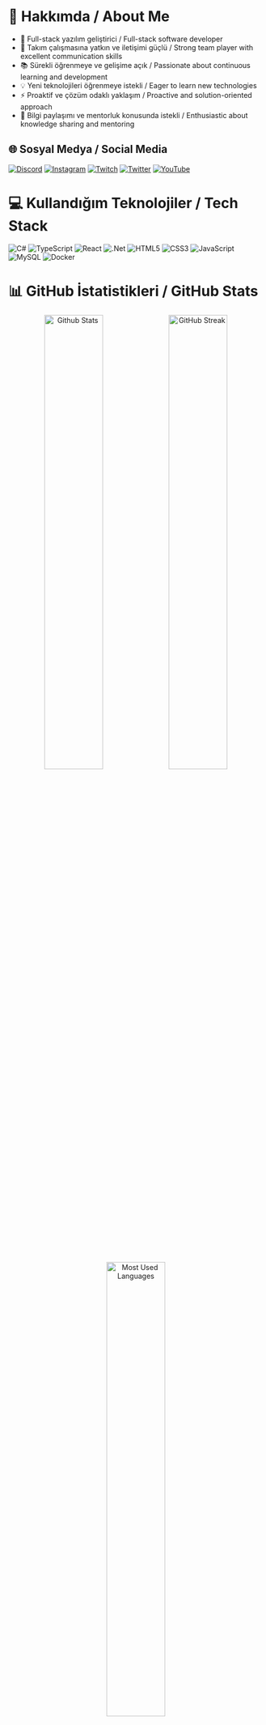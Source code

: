 # 💫 Hakkımda / About Me

- 🚀 Full-stack yazılım geliştirici / Full-stack software developer
- 👥 Takım çalışmasına yatkın ve iletişimi güçlü / Strong team player with excellent communication skills
- 📚 Sürekli öğrenmeye ve gelişime açık / Passionate about continuous learning and development
- 💡 Yeni teknolojileri öğrenmeye istekli / Eager to learn new technologies
- ⚡ Proaktif ve çözüm odaklı yaklaşım / Proactive and solution-oriented approach
- 🤝 Bilgi paylaşımı ve mentorluk konusunda istekli / Enthusiastic about knowledge sharing and mentoring

## 🌐 Sosyal Medya / Social Media
[![Discord](https://img.shields.io/badge/Discord-%237289DA.svg?logo=discord&logoColor=white)](https://discord.gg/y68R7arX) 
[![Instagram](https://img.shields.io/badge/Instagram-%23E4405F.svg?logo=Instagram&logoColor=white)](https://instagram.com/polegut/) 
[![Twitch](https://img.shields.io/badge/Twitch-%239146FF.svg?logo=Twitch&logoColor=white)](https://twitch.tv/polegut) 
[![Twitter](https://img.shields.io/badge/Twitter-%231DA1F2.svg?logo=Twitter&logoColor=white)](https://twitter.com/polegut) 
[![YouTube](https://img.shields.io/badge/YouTube-%23FF0000.svg?logo=YouTube&logoColor=white)](https://youtube.com/channel/UCHrgDXcBzj-zxO_zueRr1rg)

# 💻 Kullandığım Teknolojiler / Tech Stack
![C#](https://img.shields.io/badge/c%23-%23239120.svg?style=for-the-badge&logo=c-sharp&logoColor=white) 
![TypeScript](https://img.shields.io/badge/typescript-%23007ACC.svg?style=for-the-badge&logo=typescript&logoColor=white) 
![React](https://img.shields.io/badge/react-%2320232a.svg?style=for-the-badge&logo=react&logoColor=%2361DAFB)
![.Net](https://img.shields.io/badge/.NET-5C2D91?style=for-the-badge&logo=.net&logoColor=white)
![HTML5](https://img.shields.io/badge/html5-%23E34F26.svg?style=for-the-badge&logo=html5&logoColor=white) 
![CSS3](https://img.shields.io/badge/css3-%231572B6.svg?style=for-the-badge&logo=css3&logoColor=white)
![JavaScript](https://img.shields.io/badge/javascript-%23323330.svg?style=for-the-badge&logo=javascript&logoColor=%23F7DF1E)
![MySQL](https://img.shields.io/badge/mysql-%2300f.svg?style=for-the-badge&logo=mysql&logoColor=white)
![Docker](https://img.shields.io/badge/docker-%230db7ed.svg?style=for-the-badge&logo=docker&logoColor=white)

# 📊 GitHub İstatistikleri / GitHub Stats
<div align="center">
  <img src="https://github-readme-stats.vercel.app/api?username=emirdnz&theme=dark&hide_border=true&include_all_commits=true&count_private=true" width="48%" alt="Github Stats"/>
  <img src="https://github-readme-streak-stats.herokuapp.com/?user=emirdnz&theme=dark&hide_border=true" width="48%" alt="GitHub Streak"/>
  <img src="https://github-readme-stats.vercel.app/api/top-langs/?username=emirdnz&theme=dark&hide_border=true&include_all_commits=true&count_private=true&layout=compact" width="48%" alt="Most Used Languages"/>
</div>

## 🚀 Projelerim / My Projects

<table>
  <tr>
    <!-- 1. Proje -->
    <td width="50%" valign="top">
      <h3>🎫 <span style="color:#70a5fd;">BUS-TICKET-SYSTEM</span></h3>
      <hr>
      <b>Otobüs biletlerini çevrimiçi satma ve rezervasyon sistemi</b><br>
      <span style="color:#8b949e;">Online bus ticket sales and reservation system</span>
      <br><br>
      <img src="https://img.shields.io/badge/React-20232A?style=flat&logo=react&logoColor=61DAFB"/>
      <img src="https://img.shields.io/badge/TypeScript-007ACC?style=flat&logo=typescript&logoColor=white"/>
      <img src="https://img.shields.io/badge/.NET-512BD4?style=flat&logo=dotnet&logoColor=white"/>
      <img src="https://img.shields.io/badge/SQL%20Server-CC2927?style=flat&logo=microsoft-sql-server&logoColor=white"/>
      <br><br>
      <span style="background:#21262d; color:#58a6ff; padding:4px 10px; border-radius:8px; font-size:13px;">
        🔄 Geliştirme Aşamasında / In Development
      </span>
    </td>
  <>
    <!-- 2. Proje -->
    <td width="50%" valign="top">
      <h3>🏦 <span style="color:#70a5fd;">BANK-SYSTEM</span></h3>
      <hr>
      <b>Temel bankacılık işlemleri yönetim platformu</b><br>
      <span style="color:#8b949e;">Basic banking operations management platform</span>
      <br><br>
      <img src="https://img.shields.io/badge/React-20232A?style=flat&logo=react&logoColor=61DAFB"/>
      <img src="https://img.shields.io/badge/TypeScript-007ACC?style=flat&logo=typescript&logoColor=white"/>
      <img src="https://img.shields.io/badge/.NET-512BD4?style=flat&logo=dotnet&logoColor=white"/>
      <img src="https://img.shields.io/badge/SQL%20Server-CC2927?style=flat&logo=microsoft-sql-server&logoColor=white"/>
      <br><br>
      <span style="background:#21262d; color:#58a6ff; padding:4px 10px; border-radius:8px; font-size:13px;">
        🔄 Geliştirme Aşamasında / In Development
      </span>
    </td>
  </tr>
</table>

